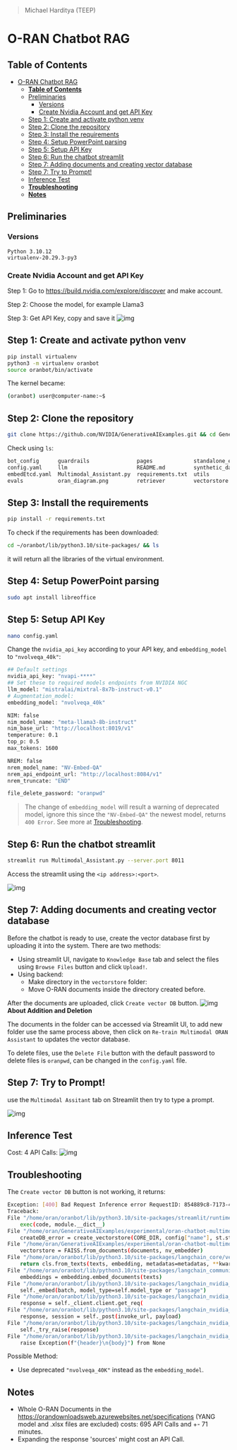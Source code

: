 > Michael Harditya (TEEP)
# O-RAN Chatbot RAG
## **Table of Contents**
- [O-RAN Chatbot RAG](#o-ran-chatbot-rag)
  - [**Table of Contents**](#table-of-contents)
  - [Preliminaries](#preliminaries)
    - [Versions](#versions)
    - [Create Nvidia Account and get API Key](#create-nvidia-account-and-get-api-key)
  - [Step 1: Create and activate python venv](#step-1-create-and-activate-python-venv)
  - [Step 2: Clone the repository](#step-2-clone-the-repository)
  - [Step 3: Install the requirements](#step-3-install-the-requirements)
  - [Step 4: Setup PowerPoint parsing](#step-4-setup-powerpoint-parsing)
  - [Step 5: Setup API Key](#step-5-setup-api-key)
  - [Step 6: Run the chatbot streamlit](#step-6-run-the-chatbot-streamlit)
  - [Step 7: Adding documents and creating vector database](#step-7-adding-documents-and-creating-vector-database)
  - [Step 7: Try to Prompt!](#step-7-try-to-prompt)
  - [Inference Test](#inference-test)
  - [**Troubleshooting**](#troubleshooting)
  - [**Notes**](#notes)


## Preliminaries
### Versions
```
Python 3.10.12
virtualenv-20.29.3-py3
```

### Create Nvidia Account and get API Key
Step 1: Go to https://build.nvidia.com/explore/discover and make account.

Step 2: Choose the model, for example Llama3

Step 3: Get API Key, copy and save it
![img](../images/getAPI.png)

## Step 1: Create and activate python venv
```bash
pip install virtualenv
python3 -m virtualenv oranbot
source oranbot/bin/activate
```

The kernel became:
```bash
(oranbot) user@computer-name:~$
```

## Step 2: Clone the repository
```bash
git clone https://github.com/NVIDIA/GenerativeAIExamples.git && cd GenerativeAIExamples/experimental/oran-chatbot-multimodal
```
Check using `ls`:
```bash
bot_config      guardrails               pages             standalone_embed.sh
config.yaml     llm                      README.md         synthetic_data_openai.json
embedEtcd.yaml  Multimodal_Assistant.py  requirements.txt  utils
evals           oran_diagram.png         retriever         vectorstore
```

## Step 3: Install the requirements
```bash
pip install -r requirements.txt
```

To check if the requirements has been downloaded:
```bash
cd ~/oranbot/lib/python3.10/site-packages/ && ls
```
it will return all the libraries of the virtual environment.

## Step 4: Setup PowerPoint parsing
```bash
sudo apt install libreoffice
```

## Step 5: Setup API Key
```bash
nano config.yaml
```
Change the `nvidia_api_key` according to your API key, and `embedding_model` to `"nvolveqa_40k"`:
```bash
## Default settings
nvidia_api_key: "nvapi-****"
## Set these to required models endpoints from NVIDIA NGC
llm_model: "mistralai/mixtral-8x7b-instruct-v0.1"
# Augmentation_model:
embedding_model: "nvolveqa_40k"

NIM: false
nim_model_name: "meta-llama3-8b-instruct"
nim_base_url: "http://localhost:8019/v1"
temperature: 0.1
top_p: 0.5
max_tokens: 1600

NREM: false
nrem_model_name: "NV-Embed-QA"
nrem_api_endpoint_url: "http://localhost:8084/v1"
nrem_truncate: "END"

file_delete_password: "oranpwd"
```

>The change of `embedding_model` will result a warning of deprecated model, ignore this since the `"NV-Embed-QA"` the newest model, returns `400 Error`. See more at [Troubleshooting](#troubleshooting).

## Step 6: Run the chatbot streamlit
```bash
streamlit run Multimodal_Assistant.py --server.port 8011
```

Access the streamlit using the `<ip address>:<port>`.

![img](../images/oran-chat.png)

## Step 7: Adding documents and creating vector database
Before the chatbot is ready to use, create the vector database first by uploading it into the system. There are two methods:
- Using streamlit UI, navigate to `Knowledge Base` tab and select the files using `Browse Files` button and click `Upload!`.
- Using backend:
  - Make directory in the `vectorstore` folder:
  - Move O-RAN documents inside the directory created before.

After the documents are uploaded, click `Create vector DB` button.
![img](../images/upload-files.png)
**About Addition and Deletion**

The documents in the folder can be accessed via Streamlit UI, to add new folder use the same process above, then click on `Re-train Multimodal ORAN Assistant` to updates the vector database.

To delete files, use the `Delete File` button with the default password to delete files is `oranpwd`, can be changed in the `config.yaml` file.

## Step 7: Try to Prompt!
use the `Multimodal Assitant` tab on Streamlit then try to type a prompt.

![img](../images/prompting.png)

## Inference Test

Cost: 4 API Calls:
![img](../images/query-1.png)


## **Troubleshooting**
The `Create vector DB` button is not working, it returns:
```bash
Exception: [400] Bad Request Inference error RequestID: 854889c8-7173-4ce5-b765-e2bf7202ce7e
Traceback:
File "/home/oran/oranbot/lib/python3.10/site-packages/streamlit/runtime/scriptrunner/script_runner.py", line 535, in _run_script
    exec(code, module.__dict__)
File "/home/oran/GenerativeAIExamples/experimental/oran-chatbot-multimodal/pages/1_Knowledge_Base.py", line 102, in <module>
    createDB_error = create_vectorstore(CORE_DIR, config["name"], st.status)
File "/home/oran/GenerativeAIExamples/experimental/oran-chatbot-multimodal/vectorstore/vectorstore_updater.py", line 290, in create_vectorstore
    vectorstore = FAISS.from_documents(documents, nv_embedder)
File "/home/oran/oranbot/lib/python3.10/site-packages/langchain_core/vectorstores.py", line 635, in from_documents
    return cls.from_texts(texts, embedding, metadatas=metadatas, **kwargs)
File "/home/oran/oranbot/lib/python3.10/site-packages/langchain_community/vectorstores/faiss.py", line 930, in from_texts
    embeddings = embedding.embed_documents(texts)
File "/home/oran/oranbot/lib/python3.10/site-packages/langchain_nvidia_ai_endpoints/embeddings.py", line 169, in embed_documents
    self._embed(batch, model_type=self.model_type or "passage")
File "/home/oran/oranbot/lib/python3.10/site-packages/langchain_nvidia_ai_endpoints/embeddings.py", line 142, in _embed
    response = self._client.client.get_req(
File "/home/oran/oranbot/lib/python3.10/site-packages/langchain_nvidia_ai_endpoints/_common.py", line 356, in get_req
    response, session = self._post(invoke_url, payload)
File "/home/oran/oranbot/lib/python3.10/site-packages/langchain_nvidia_ai_endpoints/_common.py", line 204, in _post
    self._try_raise(response)
File "/home/oran/oranbot/lib/python3.10/site-packages/langchain_nvidia_ai_endpoints/_common.py", line 298, in _try_raise
    raise Exception(f"{header}\n{body}") from None
```
Possible Method:
- Use deprecated `"nvolveqa_40K"` instead as the `embedding_model`.

## **Notes**
- Whole O-RAN Documents in the https://orandownloadsweb.azurewebsites.net/specifications (YANG model and .xlsx files are excluded) costs: 695 API Calls and +- 71 minutes.
- Expanding the response 'sources' might cost an API Call.